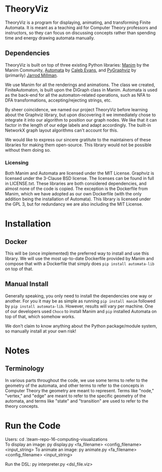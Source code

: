 # TheoryViz
TheoryViz is a program for displaying, animating, and transforming Finite Automata. It is meant as a teaching aid for Computer Theory professors and instructors, so they can focus on discussing concepts rather than spending time and energy drawing automata manually.
## Dependencies
TheoryViz is built on top of three existing Python libraries: [Manim](https://github.com/ManimCommunity/manim) by the Manim Community, [Automata](https://github.com/caleb531/automata) by [Caleb Evans](https://github.com/caleb531), and [PyGraphviz](https://github.com/pygraphviz/pygraphviz) by (primarily) [Jarrod Millman](https://github.com/jarrodmillman).

We use Manim for all the renderings and animations. The class we created, FiniteAutomaton, is built upon the DiGraph class in Manim. Automata is used as the back-end for all the automaton-related operations, such as NFA to DFA transformations, accepting/rejecting strings, etc.

By sheer coincidence, we named our project TheoryViz before learning about the Graphviz library, but upon discovering it we immediately chose to integrate it into our algorithm to position our graph nodes. We like that it can factor in the length of our edge labels and adapt accordingly. The built-in NetworkX graph layout algorithms can't account for this.

We would like to express our sincere gratitute to the maintainers of these libraries for making them open-source. This library would not be possible without them doing so.
### Licensing
Both Manim and Automata are licensed under the MIT License. Graphviz is licensed under the 3-Clause BSD license. The licenses can be found in full in LICENSE.txt. These libraries are both considered dependencies, and almost none of the code is copied. The exception is the Dockerfile from Manim, which we have adopted as our own Dockerfile (with the only addition being the installation of Automata). This library is licensed under the GPL 3, but for redundancy we are also including the MIT License.

# Installation
## Docker
This will be (once implemented) the preferred way to install and use this library. We will use the most up-to-date Dockerfile provided by Manim and compose that with a Dockerfile that simply does `pip install automata-lib` on top of that. 
## Manual Install
Generally speaking, you only need to install the dependencies one way or another. For you it may be as simple as running `pip install manim` followed by `pip install automata-lib`. However, results will vary per machine. One of our developers used `Choco` to install Manim and `pip` installed Automata on top of that, which somehow works.

We don't claim to know anything about the Python package/module system, so manually install at your own risk!
# Notes
## Terminology
In various parts throughout the code, we use some terms to refer to the geometry of the automata, and other terms to refer to the concepts in Computer Theory the geometry are meant to represent. Terms like "node," "vertex," and "edge" are meant to refer to the specific geometry of the automata, and terms like "state" and "transition" are used to refer to the theory concepts.

# Run the Code

Users: cd .\team-repo-16-computing-visualizations\
To display an image: py display.py <fa_filename> <config_filename> <input_string>
To animate an image: py animate.py <fa_filename> <config_filename> <input_string>

Run the DSL: py interpreter.py <dsl_file.viz>

